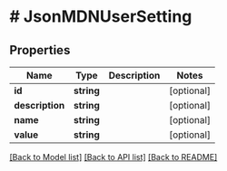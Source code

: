# # JsonMDNUserSetting

## Properties

Name | Type | Description | Notes
------------ | ------------- | ------------- | -------------
**id** | **string** |  | [optional] 
**description** | **string** |  | [optional] 
**name** | **string** |  | [optional] 
**value** | **string** |  | [optional] 

[[Back to Model list]](../../README.md#documentation-for-models) [[Back to API list]](../../README.md#documentation-for-api-endpoints) [[Back to README]](../../README.md)



